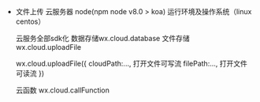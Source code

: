 - 文件上传
    云服务器
    node(npm node v8.0 > koa) 运行环境及操作系统（linux centos）

    云服务全部sdk化
    数据存储wx.cloud.database
    文件存储 wx.cloud.uploadFile

    wx.cloud.uploadFile({
        cloudPath:...,  打开文件可写流
        filePath:...,   打开文件可读流
    })

    云函数 wx.cloud.callFunction